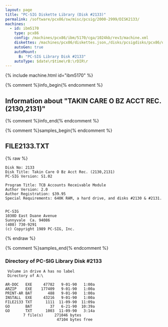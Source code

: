 ```yaml
---
layout: page
title: "PC-SIG Diskette Library (Disk #2133)"
permalink: /software/pcx86/sw/misc/pcsig/2000-2999/DISK2133/
machines:
  - id: ibm5170
    type: pcx86
    config: /machines/pcx86/ibm/5170/cga/1024kb/rev3/machine.xml
    diskettes: /machines/pcx86/diskettes.json,/disks/pcsigdisks/pcx86/diskettes.json
    autoGen: true
    autoMount:
      B: "PC-SIG Library Disk #2133"
    autoType: $date\r$time\rB:\rDIR\r
---
```


{% include machine.html id="ibm5170" %}

{% comment %}info_begin{% endcomment %}

## Information about "TAKIN CARE O BZ ACCT REC. (2130,2131)"

{% comment %}info_end{% endcomment %}

{% comment %}samples_begin{% endcomment %}

## FILE2133.TXT

{% raw %}
```
Disk No: 2133                                                           
Disk Title: Takin Care O Bz Acct Rec. (2130,2131)                       
PC-SIG Version: S1.02                                                   
                                                                        
Program Title: TCB Accounts Receivable Module                           
Author Version: 2.0                                                     
Author Registration: $39.95                                             
Special Requirements: 640K RAM, a hard drive, and disks #2130 & #2131.  
                                                                        
                                                                        
PC-SIG                                                                  
1030D East Duane Avenue                                                 
Sunnyvale  Ca. 94086                                                    
(408) 730-9291                                                          
(c) Copyright 1989 PC-SIG, Inc.                                         
```
{% endraw %}

{% comment %}samples_end{% endcomment %}

### Directory of PC-SIG Library Disk #2133

     Volume in drive A has no label
     Directory of A:\

    AR-DOC   EXE     47782   9-01-90   1:00a
    ARZIP    EXE    177409   9-01-90   1:00a
    PRINT-AR BAT       488   9-01-90   1:00a
    INSTALL  EXE     43216   9-01-90   1:00a
    FILE2133 TXT      1111  11-09-90  11:09a
    GO       BAT        37   6-21-90  10:39a
    GO       TXT      1003  11-09-90   3:14a
            7 file(s)     271046 bytes
                           47104 bytes free
